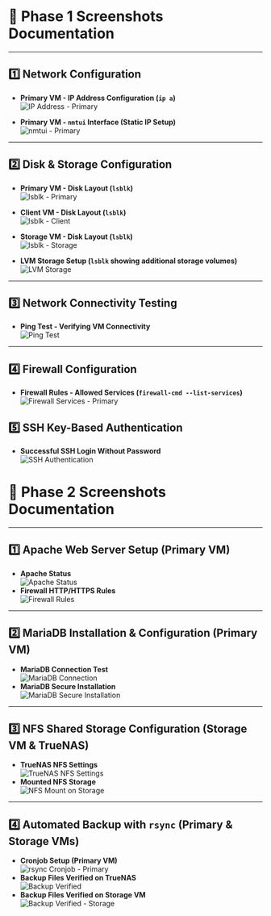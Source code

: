 # 📸  Phase 1 Screenshots Documentation

---

## 1️⃣ Network Configuration
- **Primary VM - IP Address Configuration (`ip a`)**  
  ![IP Address - Primary](ip_a_primary.png)

- **Primary VM - `nmtui` Interface (Static IP Setup)**  
  ![nmtui - Primary](nmtui_primary.png)

---

## 2️⃣ Disk & Storage Configuration
- **Primary VM - Disk Layout (`lsblk`)**  
  ![lsblk - Primary](lsblk_primary.png)

- **Client VM - Disk Layout (`lsblk`)**  
  ![lsblk - Client](lsblk_client.png)

- **Storage VM - Disk Layout (`lsblk`)**  
  ![lsblk - Storage](lsblk_storage.png)

- **LVM Storage Setup (`lsblk` showing additional storage volumes)**  
  ![LVM Storage](lvm_storage.png)

---

## 3️⃣ Network Connectivity Testing
- **Ping Test - Verifying VM Connectivity**  
  ![Ping Test](ping_testing.png)

---

## 4️⃣ Firewall Configuration
- **Firewall Rules - Allowed Services (`firewall-cmd --list-services`)**  
  ![Firewall Services - Primary](firewall_services_primary.png)

## 5️⃣ SSH Key-Based Authentication
- **Successful SSH Login Without Password**  
  ![SSH Authentication](KeyBased_authentication.png)

# 📸 Phase 2 Screenshots Documentation

---

## 1️⃣ Apache Web Server Setup (Primary VM)
- **Apache Status**  
  ![Apache Status](../screenshots/apache_test_page_primary.png)
- **Firewall HTTP/HTTPS Rules**  
  ![Firewall Rules](../screenshots/firewall_http_https_primary.png)

---

## 2️⃣ MariaDB Installation & Configuration (Primary VM)
- **MariaDB Connection Test**  
  ![MariaDB Connection](../screenshots/mariadb_connection_primary.png)
- **MariaDB Secure Installation**  
  ![MariaDB Secure Installation](../screenshots/mysql_secure_installation_primary.png)

---

## 3️⃣ NFS Shared Storage Configuration (Storage VM & TrueNAS)
- **TrueNAS NFS Settings**  
  ![TrueNAS NFS Settings](../screenshots/truenas_nfs_settings.png)
- **Mounted NFS Storage**  
  ![NFS Mount on Storage](../screenshots/nfs_mount_storage.png)

---

## 4️⃣ Automated Backup with `rsync` (Primary & Storage VMs)
- **Cronjob Setup (Primary VM)**  
  ![rsync Cronjob - Primary](../screenshots/rsync_cronjob_primary.png)
- **Backup Files Verified on TrueNAS**  
  ![Backup Verified](../screenshots/truenas_backup_verified.png)
- **Backup Files Verified on Storage VM**  
  ![Backup Verified - Storage](../screenshots/backup_files_verified_storage.png)

